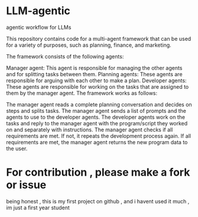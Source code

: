# LLM-agentic
agentic workflow for LLMs

This repository contains code for a multi-agent framework that can be used for a variety of purposes, such as planning, finance, and marketing.

The framework consists of the following agents:

Manager agent: This agent is responsible for managing the other agents and for splitting tasks between them.
Planning agents: These agents are responsible for arguing with each other to make a plan.
Developer agents: These agents are responsible for working on the tasks that are assigned to them by the manager agent.
The framework works as follows:

The manager agent reads a complete planning conversation and decides on steps and splits tasks.
The manager agent sends a list of prompts and the agents to use to the developer agents.
The developer agents work on the tasks and reply to the manager agent with the program/script they worked on and separately with instructions.
The manager agent checks if all requirements are met. If not, it repeats the development process again.
If all requirements are met, the manager agent returns the new program data to the user.

# For contribution , please make a fork or issue
being honest , this is my first project on github , and i havent used it much , im just a first year student 
